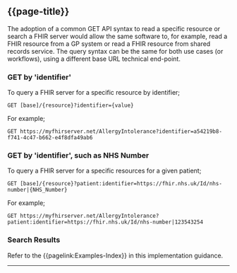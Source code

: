 ## {{page-title}}

The adoption of a common GET API syntax to read a specific resource or search a FHIR server would allow the same software to, for example, read a FHIR resource from a GP system or read a FHIR resource from shared records service. The query syntax can be the same for both use cases (or workflows), using a different base URL technical end-point.

### GET by 'identifier'

To query a FHIR server for a specific resource by identifier;

```
GET [base]/{resource}?identifier={value}
```

For example;

```
GET https://myfhirserver.net/AllergyIntolerance?identifier=a54219b8-f741-4c47-b662-e4f8dfa49ab6
```

### GET by 'identifier', such as NHS Number

To query a FHIR server for a specific resources for a given patient;

```
GET [base]/{resource}?patient:identifier=https://fhir.nhs.uk/Id/nhs-number|{NHS_Number}
```

For example;

```
GET https://myfhirserver.net/AllergyIntolerance?patient:identifier=https://fhir.nhs.uk/Id/nhs-number|123543254
```

### Search Results

Refer to the {{pagelink:Examples-Index}} in this implementation guidance.

---
